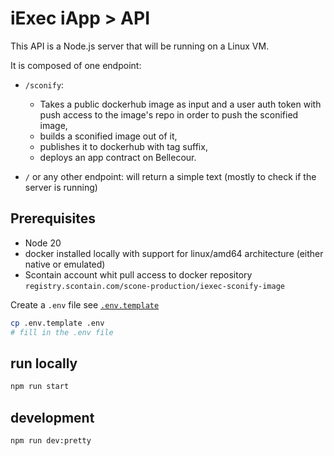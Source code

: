 # iExec iApp > API

This API is a Node.js server that will be running on a Linux VM.

It is composed of one endpoint:

- `/sconify`:

  - Takes a public dockerhub image as input and a user auth token with push
    access to the image's repo in order to push the sconified image,
  - builds a sconified image out of it,
  - publishes it to dockerhub with tag suffix,
  - deploys an app contract on Bellecour.

- `/` or any other endpoint: will return a simple text (mostly to check if the
  server is running)

## Prerequisites

- Node 20
- docker installed locally with support for linux/amd64 architecture (either
  native or emulated)
- Scontain account whit pull access to docker repository
  `registry.scontain.com/scone-production/iexec-sconify-image`

Create a `.env` file see [`.env.template`](.env.template)

```sh
cp .env.template .env
# fill in the .env file
```

## run locally

```sh
npm run start
```

## development

```sh
npm run dev:pretty
```
